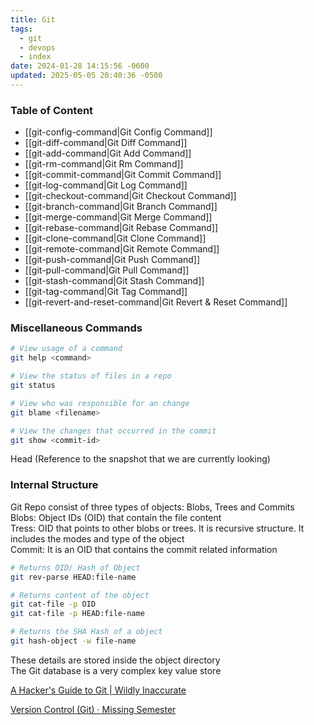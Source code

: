 ```yaml
---
title: Git
tags:
  - git
  - devops
  - index
date: 2024-01-28 14:15:56 -0600
updated: 2025-05-05 20:40:36 -0500
---
```


### Table of Content

* [[git-config-command|Git Config Command]]
* [[git-diff-command|Git Diff Command]]
* [[git-add-command|Git Add Command]]
* [[git-rm-command|Git Rm Command]]
* [[git-commit-command|Git Commit Command]]
* [[git-log-command|Git Log Command]]
* [[git-checkout-command|Git Checkout Command]]
* [[git-branch-command|Git Branch Command]]
* [[git-merge-command|Git Merge Command]]
* [[git-rebase-command|Git Rebase Command]]
* [[git-clone-command|Git Clone Command]]
* [[git-remote-command|Git Remote Command]]
* [[git-push-command|Git Push Command]]
* [[git-pull-command|Git Pull Command]]
* [[git-stash-command|Git Stash Command]]
* [[git-tag-command|Git Tag Command]]
* [[git-revert-and-reset-command|Git Revert & Reset Command]]

### Miscellaneous Commands

````bash
# View usage of a command
git help <command> 			

# View the status of files in a repo
git status

# View who was responsible for an change
git blame <filename>

# View the changes that occurred in the commit
git show <commit-id>
````

Head (Reference to the snapshot that we are currently looking)

### Internal Structure

Git Repo consist of three types of objects: Blobs, Trees and Commits  
Blobs: Object IDs (OID) that contain the file content  
Tress: OID that points to other blobs or trees. It is recursive structure. It includes the modes and type of the object  
Commit: It is an OID that contains the commit related information

````bash
# Returns OID/ Hash of Object
git rev-parse HEAD:file-name

# Returns content of the object
git cat-file -p OID
git cat-file -p HEAD:file-name

# Returns the SHA Hash of a object
git hash-object -w file-name
````

These details are stored inside the object directory  
The Git database is a very complex key value store

[A Hacker's Guide to Git | Wildly Inaccurate](https://wildlyinaccurate.com/a-hackers-guide-to-git/)  

[Version Control (Git) · Missing Semester](https://missing.csail.mit.edu/2020/version-control)
